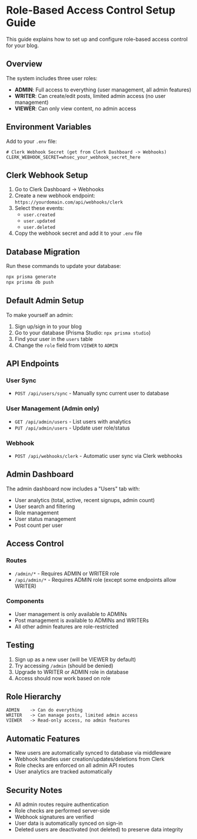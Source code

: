 # Role-Based Access Control Setup Guide

This guide explains how to set up and configure role-based access control for your blog.

## Overview

The system includes three user roles:
- **ADMIN**: Full access to everything (user management, all admin features)
- **WRITER**: Can create/edit posts, limited admin access (no user management)
- **VIEWER**: Can only view content, no admin access

## Environment Variables

Add to your `.env` file:

```env
# Clerk Webhook Secret (get from Clerk Dashboard -> Webhooks)
CLERK_WEBHOOK_SECRET=whsec_your_webhook_secret_here
```

## Clerk Webhook Setup

1. Go to Clerk Dashboard -> Webhooks
2. Create a new webhook endpoint: `https://yourdomain.com/api/webhooks/clerk`
3. Select these events:
   - `user.created`
   - `user.updated`
   - `user.deleted`
4. Copy the webhook secret and add it to your `.env` file

## Database Migration

Run these commands to update your database:

```bash
npx prisma generate
npx prisma db push
```

## Default Admin Setup

To make yourself an admin:

1. Sign up/sign in to your blog
2. Go to your database (Prisma Studio: `npx prisma studio`)
3. Find your user in the `users` table
4. Change the `role` field from `VIEWER` to `ADMIN`

## API Endpoints

### User Sync
- `POST /api/users/sync` - Manually sync current user to database

### User Management (Admin only)
- `GET /api/admin/users` - List users with analytics
- `PUT /api/admin/users` - Update user role/status

### Webhook
- `POST /api/webhooks/clerk` - Automatic user sync via Clerk webhooks

## Admin Dashboard

The admin dashboard now includes a "Users" tab with:
- User analytics (total, active, recent signups, admin count)
- User search and filtering
- Role management
- User status management
- Post count per user

## Access Control

### Routes
- `/admin/*` - Requires ADMIN or WRITER role
- `/api/admin/*` - Requires ADMIN role (except some endpoints allow WRITER)

### Components
- User management is only available to ADMINs
- Post management is available to ADMINs and WRITERs
- All other admin features are role-restricted

## Testing

1. Sign up as a new user (will be VIEWER by default)
2. Try accessing `/admin` (should be denied)
3. Upgrade to WRITER or ADMIN role in database
4. Access should now work based on role

## Role Hierarchy

```
ADMIN    -> Can do everything
WRITER   -> Can manage posts, limited admin access
VIEWER   -> Read-only access, no admin features
```

## Automatic Features

- New users are automatically synced to database via middleware
- Webhook handles user creation/updates/deletions from Clerk
- Role checks are enforced on all admin API routes
- User analytics are tracked automatically

## Security Notes

- All admin routes require authentication
- Role checks are performed server-side
- Webhook signatures are verified
- User data is automatically synced on sign-in
- Deleted users are deactivated (not deleted) to preserve data integrity
